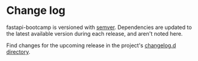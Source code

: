 # Change log

fastapi-bootcamp is versioned with [semver](https://semver.org/).
Dependencies are updated to the latest available version during each release, and aren't noted here.

Find changes for the upcoming release in the project's [changelog.d directory](https://github.com/lsst-sqre/fastapi-bootcamp/tree/main/changelog.d/).

<!-- scriv-insert-here -->
